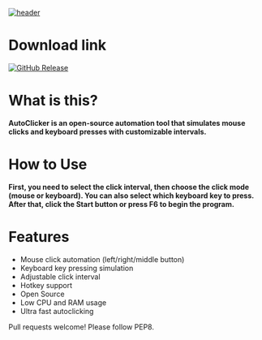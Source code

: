 
[![header](https://capsule-render.vercel.app/api?type=rounded&height=150&color=gradient&text=AutoClicker&desc=by%201tzAzeee&descAlignY=80)](https://github.com/1tzAzeee/AutoClicker)

# Download link

[![GitHub Release](https://img.shields.io/github/v/release/1tzAzeee/AutoClicker?style=for-the-badge&label=Download+for+windows&color=blue)](https://github.com/1tzAzeee/AutoClicker/releases/download/v1.0.1/Autoclicker.exe)

# What is this?

**AutoClicker is an open-source automation tool that simulates mouse clicks and keyboard presses with customizable intervals.**

# How to Use

**First, you need to select the click interval, then choose the click mode (mouse or keyboard). You can also select which keyboard key to press. After that, click the Start button or press F6 to begin the program.**

# Features

- Mouse click automation (left/right/middle button)
- ️Keyboard key pressing simulation 
- Adjustable click interval
- Hotkey support
- Open Source
- Low CPU and RAM usage
- Ultra fast autoclicking

Pull requests welcome! Please follow PEP8.
